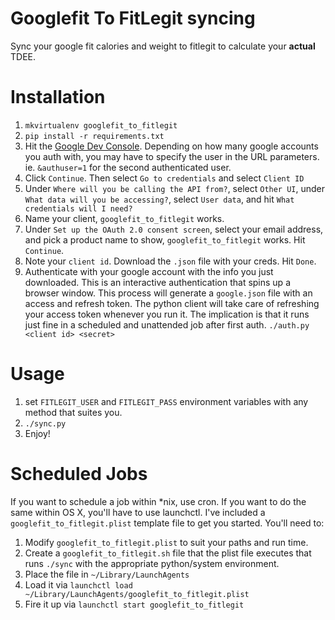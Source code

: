 # Googlefit To FitLegit syncing

Sync your google fit calories and weight to fitlegit to calculate your **actual** TDEE.

# Installation

1. `mkvirtualenv googlefit_to_fitlegit`
2. `pip install -r requirements.txt`
3. Hit the [Google Dev Console](https://console.developers.google.com/flows/enableapi?apiid=fitness). Depending on how many google accounts you auth with, you may have to specify the user in the URL parameters. ie. `&authuser=1` for the second authenticated user.
4. Click `Continue`. Then select `Go to credentials` and select `Client ID`
5. Under `Where will you be calling the API from?`, select `Other UI`, under `What data will you be accessing?`, select `User data`, and hit `What credentials will I need?`
6. Name your client, `googlefit_to_fitlegit` works.
6. Under `Set up the OAuth 2.0 consent screen`, select your email address, and pick a product name to show, `googlefit_to_fitlegit` works. Hit `Continue`.
8. Note your `client id`. Download the `.json` file with your creds. Hit `Done`.
3. Authenticate with your google account with the info you just downloaded. This is an interactive authentication that spins up a browser window. This process will generate a `google.json` file with an access and refresh token. The python client will take care of refreshing your access token whenever you run it. The implication is that it runs just fine in a scheduled and unattended job after first auth.
    `./auth.py <client id> <secret>`

# Usage

1. set `FITLEGIT_USER` and `FITLEGIT_PASS` environment variables with any method that suites you.
2. `./sync.py`
3. Enjoy!

# Scheduled Jobs

If you want to schedule a job within *nix, use cron. If you want to do the same within OS X, you'll have to use launchctl. I've included a `googlefit_to_fitlegit.plist` template file to get you started. You'll need to:

1. Modify `googlefit_to_fitlegit.plist` to suit your paths and run time.
2. Create a `googlefit_to_fitlegit.sh` file that the plist file executes that runs `./sync` with the appropriate python/system environment.
2. Place the file in `~/Library/LaunchAgents`
3. Load it via `launchctl load ~/Library/LaunchAgents/googlefit_to_fitlegit.plist`
4. Fire it up via `launchctl start googlefit_to_fitlegit`
